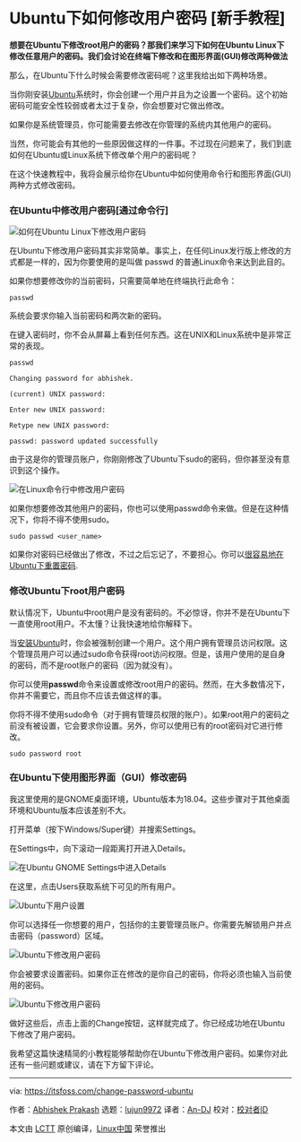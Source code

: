 [#]: collector: (lujun9972)
[#]: translator: (An-DJ)
[#]: reviewer: ( )
[#]: publisher: ( )
[#]: url: ( )
[#]: subject: (How to Change User Password in Ubuntu [Beginner’s Tutorial])
[#]: via: (https://itsfoss.com/change-password-ubuntu)
[#]: author: (Abhishek Prakash https://itsfoss.com/author/abhishek/)

Ubuntu下如何修改用户密码 [新手教程]
======
**想要在Ubuntu下修改root用户的密码？那我们来学习下如何在Ubuntu Linux下修改任意用户的密码。我们会讨论在终端下修改和在图形界面(GUI)修改两种做法**

那么，在Ubuntu下什么时候会需要修改密码呢？这里我给出如下两种场景。

当你刚安装[Ubuntu][1]系统时，你会创建一个用户并且为之设置一个密码。这个初始密码可能安全性较弱或者太过于复杂，你会想要对它做出修改。

如果你是系统管理员，你可能需要去修改在你管理的系统内其他用户的密码。

当然，你可能会有其他的一些原因做这样的一件事。不过现在问题来了，我们到底如何在Ubuntu或Linux系统下修改单个用户的密码呢？

在这个快速教程中，我将会展示给你在Ubuntu中如何使用命令行和图形界面(GUI)两种方式修改密码。

### 在Ubuntu中修改用户密码[通过命令行]

![如何在Ubuntu Linux下修改用户密码][2]

在Ubuntu下修改用户密码其实非常简单。事实上，在任何Linux发行版上修改的方式都是一样的，因为你要使用的是叫做 passwd 的普通Linux命令来达到此目的。

如果你想要修改你的当前密码，只需要简单地在终端执行此命令：

```
passwd
```

系统会要求你输入当前密码和两次新的密码。

在键入密码时，你不会从屏幕上看到任何东西。这在UNIX和Linux系统中是非常正常的表现。

```
passwd

Changing password for abhishek.

(current) UNIX password:

Enter new UNIX password:

Retype new UNIX password:

passwd: password updated successfully
```

由于这是你的管理员账户，你刚刚修改了Ubuntu下sudo的密码，但你甚至没有意识到这个操作。

![在Linux命令行中修改用户密码][3]

如果你想要修改其他用户的密码，你也可以使用passwd命令来做。但是在这种情况下，你将不得不使用sudo。

```
sudo passwd <user_name>
```

如果你对密码已经做出了修改，不过之后忘记了，不要担心。你可以[很容易地在Ubuntu下重置密码][4].

### 修改Ubuntu下root用户密码

默认情况下，Ubuntu中root用户是没有密码的。不必惊讶，你并不是在Ubuntu下一直使用root用户。不太懂？让我快速地给你解释下。

当[安装Ubuntu][5]时，你会被强制创建一个用户。这个用户拥有管理员访问权限。这个管理员用户可以通过sudo命令获得root访问权限。但是，该用户使用的是自身的密码，而不是root账户的密码（因为就没有）。

你可以使用**passwd**命令来设置或修改root用户的密码。然而，在大多数情况下，你并不需要它，而且你不应该去做这样的事。

你将不得不使用sudo命令（对于拥有管理员权限的账户）。如果root用户的密码之前没有被设置，它会要求你设置。另外，你可以使用已有的root密码对它进行修改。

```
sudo password root
```

### 在Ubuntu下使用图形界面（GUI）修改密码

我这里使用的是GNOME桌面环境，Ubuntu版本为18.04。这些步骤对于其他桌面环境和Ubuntu版本应该差别不大。

打开菜单（按下Windows/Super键）并搜索Settings。

在Settings中，向下滚动一段距离打开进入Details。

![在Ubuntu GNOME Settings中进入Details][6]

在这里，点击Users获取系统下可见的所有用户。

![Ubuntu下用户设置][7]

你可以选择任一你想要的用户，包括你的主要管理员账户。你需要先解锁用户并点击密码（password）区域。

![Ubuntu下修改用户密码][8]

你会被要求设置密码。如果你正在修改的是你自己的密码，你将必须也输入当前使用的密码。

![Ubuntu下修改用户密码][9]

做好这些后，点击上面的Change按钮，这样就完成了。你已经成功地在Ubuntu下修改了用户密码。

我希望这篇快速精简的小教程能够帮助你在Ubuntu下修改用户密码。如果你对此还有一些问题或建议，请在下方留下评论。


--------------------------------------------------------------------------------

via: https://itsfoss.com/change-password-ubuntu

作者：[Abhishek Prakash][a]
选题：[lujun9972][b]
译者：[An-DJ](https://github.com/An-DJ)
校对：[校对者ID](https://github.com/校对者ID)

本文由 [LCTT](https://github.com/LCTT/TranslateProject) 原创编译，[Linux中国](https://linux.cn/) 荣誉推出

[a]: https://itsfoss.com/author/abhishek/
[b]: https://github.com/lujun9972
[1]: https://www.ubuntu.com/
[2]: https://i0.wp.com/itsfoss.com/wp-content/uploads/2019/02/change-password-ubuntu-linux.png?resize=800%2C450&ssl=1
[3]: https://i0.wp.com/itsfoss.com/wp-content/uploads/2019/02/change-user-password-linux-1.jpg?resize=800%2C253&ssl=1
[4]: https://itsfoss.com/how-to-hack-ubuntu-password/
[5]: https://itsfoss.com/install-ubuntu-1404-dual-boot-mode-windows-8-81-uefi/
[6]: https://i2.wp.com/itsfoss.com/wp-content/uploads/2019/02/change-user-password-ubuntu-gui-2.jpg?resize=800%2C484&ssl=1
[7]: https://i1.wp.com/itsfoss.com/wp-content/uploads/2019/02/change-user-password-ubuntu-gui-3.jpg?resize=800%2C488&ssl=1
[8]: https://i0.wp.com/itsfoss.com/wp-content/uploads/2019/02/change-user-password-ubuntu-gui-4.jpg?resize=800%2C555&ssl=1
[9]: https://i1.wp.com/itsfoss.com/wp-content/uploads/2019/02/change-user-password-ubuntu-gui-1.jpg?ssl=1
[10]: https://i0.wp.com/itsfoss.com/wp-content/uploads/2019/02/change-password-ubuntu-linux.png?fit=800%2C450&ssl=1
